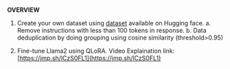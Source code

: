 **OVERVIEW**

1. Create your own dataset using [dataset](chargoddard/WebInstructSub-prometheus) available on Hugging face.
a. Remove instructions with less than 100 tokens in response.
b. Data deduplication by doing grouping using cosine similarity (threshold>0.95)

2. Fine-tune Llama2 using QLoRA.
Video Explaination link: [https://jmp.sh/lCzS0FL1](https://jmp.sh/lCzS0FL1)
